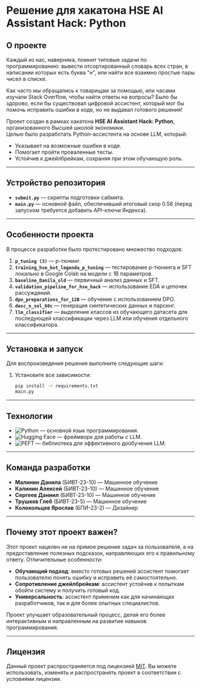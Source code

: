 # Решение для хакатона HSE AI Assistant Hack: Python

## О проекте

Каждый из нас, наверняка, помнит типовые задачи по программированию: вывести отсортированный словарь всех стран, в написании которых есть буква "н", или найти все взаимно простые пары чисел в списке. 

Как часто мы обращались к товарищам за помощью, или часами изучали Stack Overflow, чтобы найти ответы на вопросы? Было бы здорово, если бы существовал цифровой ассистент, который мог бы помочь исправить ошибки в коде, но не выдавал готового решения! 

Проект создан в рамках хакатона **HSE AI Assistant Hack: Python**, организованного Высшей школой экономики.  
Целью было разработать Python-ассистента на основе LLM, который:
- Указывает на возможные ошибки в коде.
- Помогает пройти проваленные тесты.
- Устойчив к джейлбрейкам, сохраняя при этом обучающую роль.

---

## Устройство репозитория

- **`submit.py`** — скрипты подготовки сабмита.
- **`main.py`** — основной файл, обеспечивший итоговый скор 0.58 (перед запуском требуется добавить API-ключи Яндекса).

---

## Особенности проекта

В процессе разработки было протестировано множество подходов: 
1. **`p_tuning (3)`** — p-тюнинг.  
2. **`training_hse_bot_legenda_p_tuning`** — тестирование p-тюнинга и SFT локально в Google Colab на модели с 1B параметров.  
3. **`baseline_Danila_old`** — первичный анализ данных и SFT.  
4. **`validation_pipeline_for_hse_hack`** — использование EDA и цепочек рассуждений.  
5. **`dpo_preparations_for_12B`** — обучение с использованием DPO.  
6. **`desc_n_sol_60c`** — генерация синтетических данных и парсинг.  
7. **`llm_classifier`** — выделение классов из обучающего датасета для последующей классификации через LLM или обучения отдельного классификатора.

---
## Установка и запуск

Для воспроизведения решения выполните следующие шаги:

1. Установите все зависимости:
   ```bash
   pip install -r requirements.txt
   main.py
---

## Технологии

- ![Python](https://img.shields.io/badge/Python-3.x-blue) — основной язык программирования.
- ![Hugging Face](https://img.shields.io/badge/Hugging%20Face-yellow) — фреймворк для работы с LLM.
- ![PEFT](https://img.shields.io/badge/PEFT-green) — библиотека для эффективного дообучения LLM.

---

## Команда разработки

- **Малинин Данила** (БИВТ-23-10) — Машинное обучение  
- **Калинин Алексей** (БИВТ-23-10) — Машинное обучение  
- **Сергеев Даниил** (БИВТ-23-10) — Машинное обучение  
- **Трушков Глеб** (БИВТ-23-5) — Машинное обучение  
- **Колокольцев Ярослав** (БПИ-23-2) — Дизайнер  

---

## Почему этот проект важен?

Этот проект нацелен не на прямое решение задач за пользователя, а на предоставление полезных подсказок, направляющих его к правильному ответу. Отличительные особенности:
- **Обучающий подход**: вместо готовых решений ассистент помогает пользователю понять ошибку и исправить её самостоятельно.
- **Сопротивление джейлбрейкам**: ассистент устойчив к попыткам обойти систему и получить готовый код.
- **Универсальность**: ассистент применим как для начинающих разработчиков, так и для более опытных специалистов.

Проект улучшает образовательный процесс, делая его более интерактивным и направленным на развитие навыков программирования.

---

## Лицензия

Данный проект распространяется под лицензией [MIT](LICENSE). Вы можете использовать, изменять и распространять проект в соответствии с условиями лицензии.

